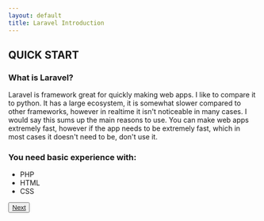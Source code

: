 ```yaml
---
layout: default
title: Laravel Introduction
---
```


<h2>QUICK START</h2>

<h3>What is Laravel?</h3>
Laravel is framework great for quickly making web apps. I like to compare it to python. It has a large ecosystem, it is somewhat slower compared to other frameworks, however in realtime it isn't noticeable in many cases. I would say this sums up the main reasons to use. You can make web apps extremely fast, however if the app needs to be extremely fast, which in most cases it doesn't need to be, don't use it.

<h3>You need basic experience with:</h3>
<ul>
  <li>PHP</li>
  <li>HTML</li>
  <li>CSS</li>
</ul>

<button><a href="/views/laravel/quick_start">Next</a></button>
